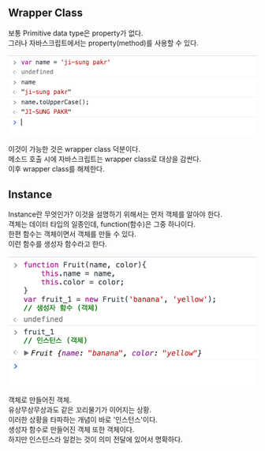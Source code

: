 ## Wrapper Class

보통 Primitive data type은 property가 없다.  
그러나 자바스크립트에서는 property(method)를 사용할 수 있다.  


!['wrapper'](img/wrapper_class_ex.png)


이것이 가능한 것은 wrapper class 덕분이다.  
메소드 호출 시에 자바스크립트는 wrapper class로 대상을 감싼다.  
이후 wrapper class를 해제한다.  


## Instance

Instance란 무엇인가?
이것을 설명하기 위해서는 먼저 객체를 알아야 한다.  
객체는 데이터 타입의 일종인데, function(함수)은 그중 하나이다.  
한편 함수는 객체이면서 객체를 만들 수 있다.  
이런 함수를 생성자 함수라고 한다.

!['instance'](img/instance_ex.png)

객체로 만들어진 객체.  
유상무상무상과도 같은 꼬리물기가 이어지는 상황.  
이러한 상황을 타파하는 개념이 바로 '인스턴스'이다.  
생성자 함수로 만들어진 객체 또한 객체이다.  
하지만 인스턴스라 일컫는 것이 의미 전달에 있어서 명확하다.
